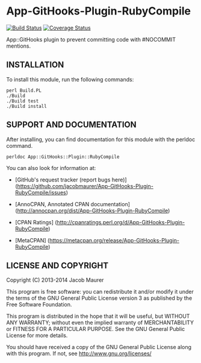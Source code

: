 App-GitHooks-Plugin-RubyCompile
===============================

[![Build Status](https://travis-ci.org/jacobmaurer/App-GitHooks-Plugin-RubyCompile.png?branch=master)](https://travis-ci.org/jacobmaurer/App-GitHooks-Plugin-RubyCompile)
[![Coverage Status](https://coveralls.io/repos/jacobmaurer/App-GitHooks-Plugin-RubyCompile/badge.png?branch=master)](https://coveralls.io/r/jacobmaurer/App-GitHooks-Plugin-RubyCompile?branch=master)

App::GitHooks plugin to prevent committing code with #NOCOMMIT mentions.


INSTALLATION
------------

To install this module, run the following commands:

    perl Build.PL
    ./Build
    ./Build test
    ./Build install


SUPPORT AND DOCUMENTATION
-------------------------

After installing, you can find documentation for this module with the
perldoc command.

    perldoc App::GitHooks::Plugin::RubyCompile


You can also look for information at:

 * [GitHub's request tracker (report bugs here)]
   (https://github.com/jacobmaurer/App-GitHooks-Plugin-RubyCompile/issues)

 * [AnnoCPAN, Annotated CPAN documentation]
   (http://annocpan.org/dist/App-GitHooks-Plugin-RubyCompile)

 * [CPAN Ratings]
   (http://cpanratings.perl.org/d/App-GitHooks-Plugin-RubyCompile)

 * [MetaCPAN]
   (https://metacpan.org/release/App-GitHooks-Plugin-RubyCompile)


LICENSE AND COPYRIGHT
---------------------

Copyright (C) 2013-2014 Jacob Maurer

This program is free software: you can redistribute it and/or modify it under
the terms of the GNU General Public License version 3 as published by the Free
Software Foundation.

This program is distributed in the hope that it will be useful, but WITHOUT ANY
WARRANTY; without even the implied warranty of MERCHANTABILITY or FITNESS FOR A
PARTICULAR PURPOSE. See the GNU General Public License for more details.

You should have received a copy of the GNU General Public License along with
this program. If not, see http://www.gnu.org/licenses/


